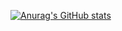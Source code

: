 [![Anurag's GitHub stats](https://github-readme-stats.vercel.app/api?username=guyyatsu&theme=synthwave)](https://github.com/anuraghazra/github-readme-stats)
